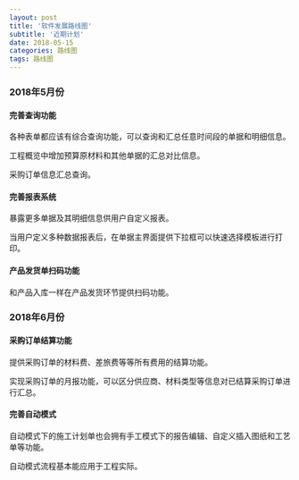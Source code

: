 ```yaml
---
layout: post
title: '软件发展路线图'
subtitle: '近期计划'
date: 2018-05-15
categories: 路线图
tags: 路线图
---
```


### 2018年5月份

#### 完善查询功能

各种表单都应该有综合查询功能，可以查询和汇总任意时间段的单据和明细信息。

工程概览中增加预算原材料和其他单据的汇总对比信息。

采购订单信息汇总查询。

#### 完善报表系统

暴露更多单据及其明细信息供用户自定义报表。

当用户定义多种数据报表后，在单据主界面提供下拉框可以快速选择模板进行打印。

#### 产品发货单扫码功能

和产品入库一样在产品发货环节提供扫码功能。



### 2018年6月份

#### 采购订单结算功能

提供采购订单的材料费、差旅费等等所有费用的结算功能。

实现采购订单的月报功能，可以区分供应商、材料类型等信息对已结算采购订单进行汇总。

#### 完善自动模式

自动模式下的施工计划单也会拥有手工模式下的报告编辑、自定义插入图纸和工艺单等功能。

自动模式流程基本能应用于工程实际。







